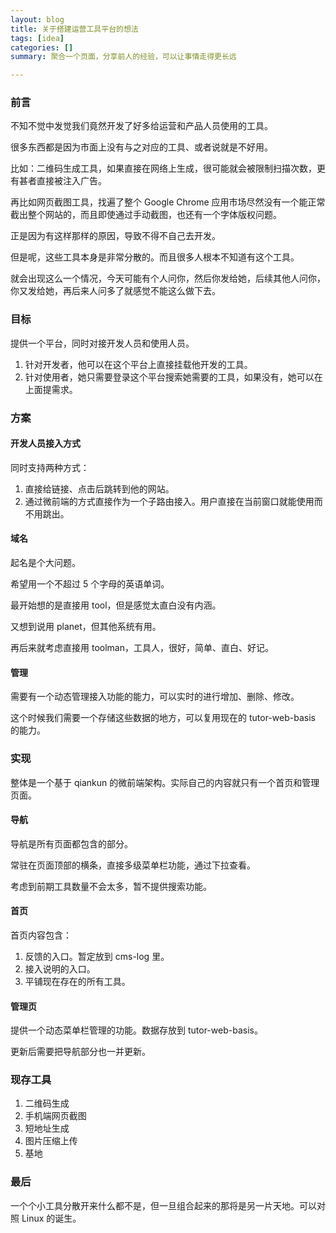 ```yaml
---
layout: blog
title: 关于搭建运营工具平台的想法
tags: [idea]
categories: []
summary: 聚合一个页面，分享前人的经验，可以让事情走得更长远

---
```


### 前言
不知不觉中发觉我们竟然开发了好多给运营和产品人员使用的工具。

很多东西都是因为市面上没有与之对应的工具、或者说就是不好用。



比如：二维码生成工具，如果直接在网络上生成，很可能就会被限制扫描次数，更有甚者直接被注入广告。

再比如网页截图工具，找遍了整个 Google Chrome 应用市场尽然没有一个能正常截出整个网站的，而且即使通过手动截图，也还有一个字体版权问题。



正是因为有这样那样的原因，导致不得不自己去开发。



但是呢，这些工具本身是非常分散的。而且很多人根本不知道有这个工具。

就会出现这么一个情况，今天可能有个人问你，然后你发给她，后续其他人问你，你又发给她，再后来人问多了就感觉不能这么做下去。

### 目标
提供一个平台，同时对接开发人员和使用人员。

1. 针对开发者，他可以在这个平台上直接挂载他开发的工具。
2. 针对使用者，她只需要登录这个平台搜索她需要的工具，如果没有，她可以在上面提需求。
### 方案
#### 开发人员接入方式
同时支持两种方式：

1. 直接给链接、点击后跳转到他的网站。
2. 通过微前端的方式直接作为一个子路由接入。用户直接在当前窗口就能使用而不用跳出。
#### 域名
起名是个大问题。

希望用一个不超过 5 个字母的英语单词。

最开始想的是直接用 tool，但是感觉太直白没有内涵。

又想到说用 planet，但其他系统有用。

再后来就考虑直接用 toolman，工具人，很好，简单、直白、好记。

#### 管理
需要有一个动态管理接入功能的能力，可以实时的进行增加、删除、修改。

这个时候我们需要一个存储这些数据的地方，可以复用现在的 tutor-web-basis 的能力。

### 实现
整体是一个基于 qiankun 的微前端架构。实际自己的内容就只有一个首页和管理页面。

#### 导航
导航是所有页面都包含的部分。

常驻在页面顶部的横条，直接多级菜单栏功能，通过下拉查看。

考虑到前期工具数量不会太多，暂不提供搜索功能。

#### 首页
首页内容包含：

1. 反馈的入口。暂定放到 cms-log 里。
2. 接入说明的入口。
3. 平铺现在存在的所有工具。
#### 管理页
提供一个动态菜单栏管理的功能。数据存放到 tutor-web-basis。

更新后需要把导航部分也一并更新。

### 现存工具
1. 二维码生成
2. 手机端网页截图
3. 短地址生成
4. 图片压缩上传
5. 基地

### 最后
一个个小工具分散开来什么都不是，但一旦组合起来的那将是另一片天地。可以对照 Linux 的诞生。
